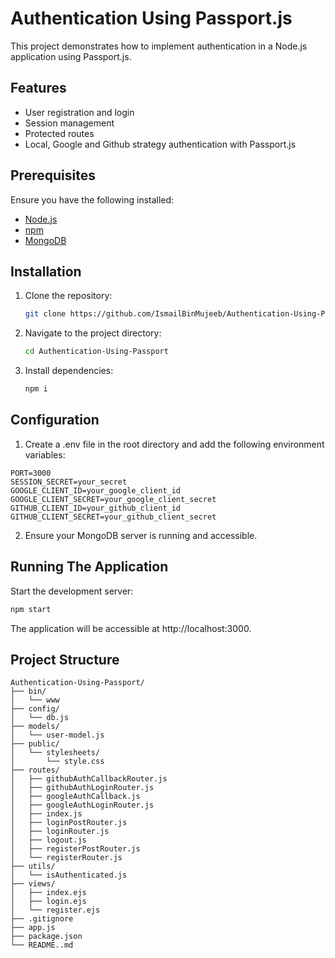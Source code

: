 # Authentication Using Passport.js

This project demonstrates how to implement authentication in a Node.js application using Passport.js.

## Features

- User registration and login
- Session management
- Protected routes
- Local, Google and Github strategy authentication with Passport.js

## Prerequisites

Ensure you have the following installed:

- [Node.js](https://nodejs.org/)
- [npm](https://www.npmjs.com/)
- [MongoDB](https://mongodb.com)

## Installation

1. Clone the repository:

   ```bash
   git clone https://github.com/IsmailBinMujeeb/Authentication-Using-Passport.git

2. Navigate to the project directory:

   ```bash
   cd Authentication-Using-Passport

3. Install dependencies:

   ````bash
   npm i


## Configuration 

1. Create a .env file in the root directory and add the following environment variables:

```env
PORT=3000
SESSION_SECRET=your_secret
GOOGLE_CLIENT_ID=your_google_client_id
GOOGLE_CLIENT_SECRET=your_google_client_secret
GITHUB_CLIENT_ID=your_github_client_id
GITHUB_CLIENT_SECRET=your_github_client_secret
```

2. Ensure your MongoDB server is running and accessible.

## Running The Application 

Start the development server:

```bash
npm start
```

The application will be accessible at http://localhost:3000.

## Project Structure

```
Authentication-Using-Passport/
├── bin/
│   └── www
├── config/
│   └── db.js
├── models/
│   └── user-model.js
├── public/
│   └── stylesheets/
│       └── style.css
├── routes/
│   ├── githubAuthCallbackRouter.js
│   ├── githubAuthLoginRouter.js
│   ├── googleAuthCallback.js
│   ├── googleAuthLoginRouter.js
│   ├── index.js
│   ├── loginPostRouter.js
│   ├── loginRouter.js
│   ├── logout.js
│   ├── registerPostRouter.js
│   └── registerRouter.js
├── utils/
│   └── isAuthenticated.js
├── views/
│   ├── index.ejs
│   ├── login.ejs
│   └── register.ejs
├── .gitignore
├── app.js
├── package.json
└── README..md
```